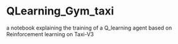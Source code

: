# QLearning_Gym_taxi
a notebook explaining the training of a Q_learning agent based on Reinforcement learning on Taxi-V3
